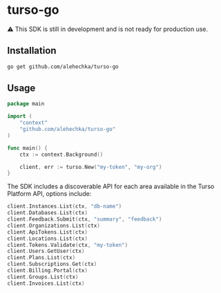 # turso-go

⚠️ This SDK is still in development and is not ready for production use.

## Installation

```sh
go get github.com/alehechka/turso-go
```

## Usage

```go
package main

import (
    "context"
    "github.com/alehechka/turso-go"
)

func main() {
    ctx := context.Background()

    client, err := turso.New("my-token", "my-org")
}
```

The SDK includes a discoverable API for each area available in the Turso Platform API, options include:

```go
client.Instances.List(ctx, "db-name")
client.Databases.List(ctx)
client.Feedback.Submit(ctx, "summary", "feedback")
client.Organizations.List(ctx)
client.ApiTokens.List(ctx)
client.Locations.List(ctx)
client.Tokens.Validate(ctx, "my-token")
client.Users.GetUser(ctx)
client.Plans.List(ctx)
client.Subscriptions.Get(ctx)
client.Billing.Portal(ctx)
client.Groups.List(ctx)
client.Invoices.List(ctx)
```